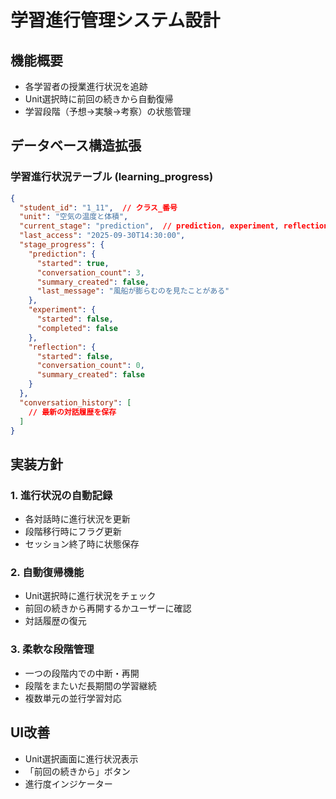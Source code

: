 # 学習進行管理システム設計

## 機能概要
- 各学習者の授業進行状況を追跡
- Unit選択時に前回の続きから自動復帰
- 学習段階（予想→実験→考察）の状態管理

## データベース構造拡張

### 学習進行状況テーブル (learning_progress)
```json
{
  "student_id": "1_11",  // クラス_番号
  "unit": "空気の温度と体積",
  "current_stage": "prediction",  // prediction, experiment, reflection, completed
  "last_access": "2025-09-30T14:30:00",
  "stage_progress": {
    "prediction": {
      "started": true,
      "conversation_count": 3,
      "summary_created": false,
      "last_message": "風船が膨らむのを見たことがある"
    },
    "experiment": {
      "started": false,
      "completed": false
    },
    "reflection": {
      "started": false,
      "conversation_count": 0,
      "summary_created": false
    }
  },
  "conversation_history": [
    // 最新の対話履歴を保存
  ]
}
```

## 実装方針

### 1. 進行状況の自動記録
- 各対話時に進行状況を更新
- 段階移行時にフラグ更新
- セッション終了時に状態保存

### 2. 自動復帰機能
- Unit選択時に進行状況をチェック
- 前回の続きから再開するかユーザーに確認
- 対話履歴の復元

### 3. 柔軟な段階管理
- 一つの段階内での中断・再開
- 段階をまたいだ長期間の学習継続
- 複数単元の並行学習対応

## UI改善
- Unit選択画面に進行状況表示
- 「前回の続きから」ボタン
- 進行度インジケーター